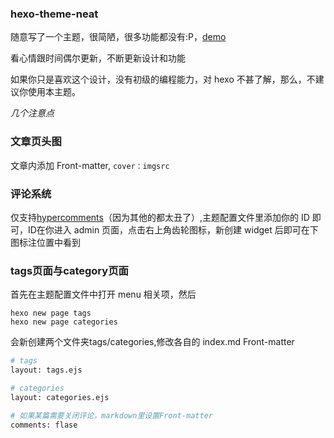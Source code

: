 ### hexo-theme-neat

随意写了一个主题，很简陋，很多功能都没有:P，[demo](http://blog.shinji.me)

看心情跟时间偶尔更新，不断更新设计和功能

如果你只是喜欢这个设计，没有初级的编程能力，对 hexo 不甚了解，那么，不建议你使用本主题。

_几个注意点_
### 文章页头图
文章内添加 Front-matter, ```cover：imgsrc```

### 评论系统
仅支持[hypercomments](https://www.hypercomments.com/)（因为其他的都太丑了）,主题配置文件里添加你的 ID 即可，ID在你进入 admin 页面，点击右上角齿轮图标，新创建 widget 后即可在下图标注位置中看到

### tags页面与category页面

首先在主题配置文件中打开 menu 相关项，然后

```
hexo new page tags
hexo new page categories
``` 
会新创建两个文件夹tags/categories,修改各自的 index.md Front-matter

```bash
# tags
layout: tags.ejs

# categories
layout: categories.ejs

# 如果某篇需要关闭评论，markdown里设置Front-matter
comments: flase
```
